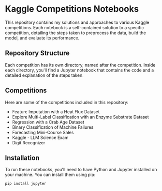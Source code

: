 # Kaggle Competitions Notebooks

This repository contains my solutions and approaches to various Kaggle competitions. Each notebook is a self-contained solution to a specific competition, detailing the steps taken to preprocess the data, build the model, and evaluate its performance.

## Repository Structure

Each competition has its own directory, named after the competition. Inside each directory, you'll find a Jupyter notebook that contains the code and a detailed explanation of the steps taken.

## Competitions

Here are some of the competitions included in this repository:

- Feature Imputation with a Heat Flux Dataset
- Explore Multi-Label Classification with an Enzyme Substrate Dataset
- Regression with a Crab Age Dataset
- Binary Classification of Machine Failures
- Forecasting Mini-Course Sales
- Kaggle - LLM Science Exam
- Digit Recognizer
## Installation

To run these notebooks, you'll need to have Python and Jupyter installed on your machine. You can install them using pip:

```bash
pip install jupyter

